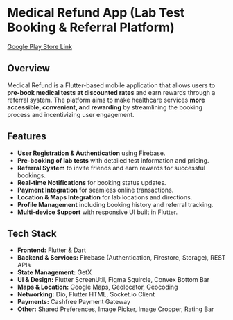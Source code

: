 # Medical Refund App (Lab Test Booking & Referral Platform)

[Google Play Store Link](https://play.google.com/store/apps/details?id=com.medicalrefund.app&hl=en_IN)

## Overview
Medical Refund is a Flutter-based mobile application that allows users to **pre-book medical tests at discounted rates** and earn rewards through a referral system. The platform aims to make healthcare services **more accessible, convenient, and rewarding** by streamlining the booking process and incentivizing user engagement.

## Features
- **User Registration & Authentication** using Firebase.
- **Pre-booking of lab tests** with detailed test information and pricing.
- **Referral System** to invite friends and earn rewards for successful bookings.
- **Real-time Notifications** for booking status updates.
- **Payment Integration** for seamless online transactions.
- **Location & Maps Integration** for lab locations and directions.
- **Profile Management** including booking history and referral tracking.
- **Multi-device Support** with responsive UI built in Flutter.

## Tech Stack
- **Frontend:** Flutter & Dart
- **Backend & Services:** Firebase (Authentication, Firestore, Storage), REST APIs
- **State Management:** GetX
- **UI & Design:** Flutter ScreenUtil, Figma Squircle, Convex Bottom Bar
- **Maps & Location:** Google Maps, Geolocator, Geocoding
- **Networking:** Dio, Flutter HTML, Socket.io Client
- **Payments:** Cashfree Payment Gateway
- **Other:** Shared Preferences, Image Picker, Image Cropper, Rating Bar

